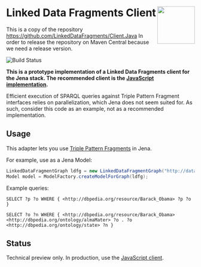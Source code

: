 # Linked Data Fragments Client <img src="http://linkeddatafragments.org/images/logo.svg" width="100" align="right" alt="" />

This is a copy of the repository https://github.com/LinkedDataFragments/Client.Java
In order to release the repository on Maven Central because we need a release version.

![Build Status](https://api.travis-ci.org/LinkedDataFragments/Client.Java.svg?branch=master)

**This is a prototype implementation of a Linked Data Fragments client for the Jena stack.
The recommended client is the [JavaScript implementation](https://github.com/LinkedDataFragments/Client.js/).**

Efficient execution of SPARQL queries against Triple Pattern Fragment interfaces
relies on parallelization, which Jena does not seem suited for.
As such, consider this code as an example, not as a recommended implementation.

## Usage

This adapter lets you use [Triple Pattern Fragments](http://linkeddatafragments.org/in-depth/#tpf) in Jena.

For example, use as a Jena Model:

```Java
LinkedDataFragmentGraph ldfg = new LinkedDataFragmentGraph("http://data.linkeddatafragments.org/dbpedia");
Model model = ModelFactory.createModelForGraph(ldfg);
```

Example queries:

```SPARQL
SELECT ?p ?o WHERE { <http://dbpedia.org/resource/Barack_Obama> ?p ?o }

SELECT ?o ?n WHERE { <http://dbpedia.org/resource/Barack_Obama> <http://dbpedia.org/ontology/almaMater> ?o . ?o <http://dbpedia.org/ontology/state> ?n }
```

## Status
Technical preview only.
In production, use the [JavaScript client](https://github.com/LinkedDataFragments/Client.js).
